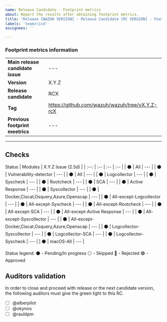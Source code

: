 ```yaml
---
name: Release Candidate - Footprint metrics 
about: Report the results after obtaining footprint metrics.
title: 'Release [WAZUH VERSION] - Release Candidate [RC VERSION] - Footprint metrics'
labels: 'team/cicd'
assignees: ''

---
```


### Footprint metrics information
|||
| --- | --- |
| **Main release candidate issue** | --- |
| **Version** | X.Y.Z |
| **Release candidate** | RCX |
| **Tag** | https://github.com/wazuh/wazuh/tree/vX.Y.Z-rcX |
| **Previous footprint meetrics** | --- |

---

## Checks
Status | Modules | X.Y.Z Issue (2.5d)  |
| :--: | :-- | :-- | :-- | 
| ⚫ | All                                             | --- |
| ⚫ | Vulnerability-detector                          | --- |
| ⚫ | All                                             | --- |
| ⚫ | Logcollector                                    | --- |
| ⚫ | Syscheck                                        | --- |
| ⚫ | Rootcheck                                       | --- |
| ⚫ | SCA                                             | --- |
| ⚫ | Active Response                                 | --- |
| ⚫ | Syscollector                                    | --- |
| ⚫ | Docker,Ciscat,Osquery,Azure,Openscap            | --- |
| ⚫ | All-except-Logcollector                         | --- |
| ⚫ | All-except-Syscheck                             | --- |
| ⚫ | All-except-Rootcheck                            | --- |
| ⚫ | All-except-SCA                                  | --- |
| ⚫ | All-except-Active Response                      | --- |
| ⚫ | All-except-Syscollector                         | --- |
| ⚫ | All-except-Docker,Ciscat,Osquery,Azure,Openscap | --- |
| ⚫ | Logcollector-Syscollector                       | --- |
| ⚫ | Logcollector-SCA                                | --- |
| ⚫ | Logcollector-Syscheck                           | --- |
| ⚫ | macOS-All                                       | --- |

Status legend:
⚫ - Pending/In progress
⚪ - Skipped
🔴 - Rejected
🟢 - Approved

## Auditors validation

In order to close and proceed with release or the next candidate version, the following auditors must give the green light to this RC.

- [ ] @alberpilot 
- [ ] @okynos 
- [ ] @rauldpm 

